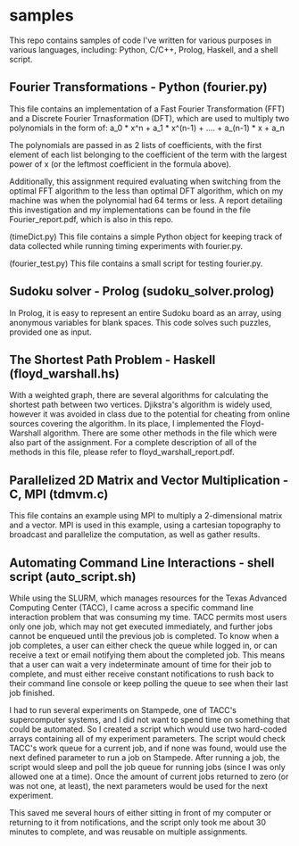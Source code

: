 # samples
This repo contains samples of code I've written for various purposes
in various languages, including: Python, C/C++, Prolog, Haskell, and a
shell script.

## Fourier Transformations - Python (fourier.py)
This file contains an implementation of a Fast Fourier Transformation
(FFT) and a Discrete Fourier Trnasformation (DFT), which are used to
multiply two polynomials in the form of:
   a_0 * x^n + a_1 * x^(n-1) + .... + a_(n-1) * x + a_n

The polynomials are passed in as 2 lists of coefficients, with the
first element of each list belonging to the coefficient of the term
with the largest power of x (or the leftmost coefficient in the
formula above).

Additionally, this assignment required evaluating when switching from
the optimal FFT algorithm to the less than optimal DFT algorithm,
which on my machine was when the polynomial had 64 terms or less. A
report detailing this investigation and my implementations can be
found in the file Fourier_report.pdf, which is also in this repo.

(timeDict.py)
This file contains a simple Python object for keeping track of data
collected while running timing experiments with fourier.py.

(fourier_test.py)
This file contains a small script for testing fourier.py.


## Sudoku solver - Prolog (sudoku_solver.prolog)
In Prolog, it is easy to represent an entire Sudoku board as an array,
using anonymous variables for blank spaces. This code solves such
puzzles, provided one as input.

## The Shortest Path Problem - Haskell (floyd_warshall.hs)
With a weighted graph, there are several algorithms for calculating
the shortest path between two vertices. Djikstra's algorithm is widely
used, however it was avoided in class due to the potential for
cheating from online sources covering the algorithm. In its place, I
implemented the Floyd-Warshall algorithm. There are some other methods
in the file which were also part of the assignment. For a complete
description of all of the methods in this file, please refer to
floyd_warshall_report.pdf.

## Parallelized 2D Matrix and Vector Multiplication - C, MPI (tdmvm.c)
This file contains an example using MPI to multiply a 2-dimensional
matrix and a vector. MPI is used in this example, using a cartesian
topography to broadcast and parallelize the computation, as well as
gather results.

## Automating Command Line Interactions - shell script (auto_script.sh)
While using the SLURM, which manages resources for the Texas Advanced
Computing Center (TACC), I came across a specific command line
interaction problem that was consuming my time. TACC permits most
users only one job, which may not get executed immediately, and
further jobs cannot be enqueued until the previous job is
completed. To know when a job completes, a user can either check the
queue while logged in, or can receive a text or email notifying them
about the completed job. This means that a user can wait a very
indeterminate amount of time for their job to complete, and must
either receive constant notifications to rush back to their command
line console or keep polling the queue to see when their last job
finished.

I had to run several experiments on Stampede, one of TACC's
supercomputer systems, and I did not want to spend time on something
that could be automated. So I created a script which would use two
hard-coded arrays containing all of my experiment parameters. The
script would check TACC's work queue for a current job, and if none
was found, would use the next defined parameter to run a job on
Stampede. After running a job, the script would sleep and poll the job
queue for running jobs (since I was only allowed one at a time). Once
the amount of current jobs returned to zero (or was not one, at
least), the next parameters would be used for the next experiment.

This saved me several hours of either sitting in front of my computer
or returning to it from notifications, and the script only took me
about 30 minutes to complete, and was reusable on multiple
assignments.